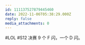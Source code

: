 ```yaml
---
id: 111137527879445460
date: 2022-11-06T05:38:29.000Z
reply: false
media_attachments: 0
---
```


#LOL #S12 决赛 9 个 F 闪，一个 D 闪。

